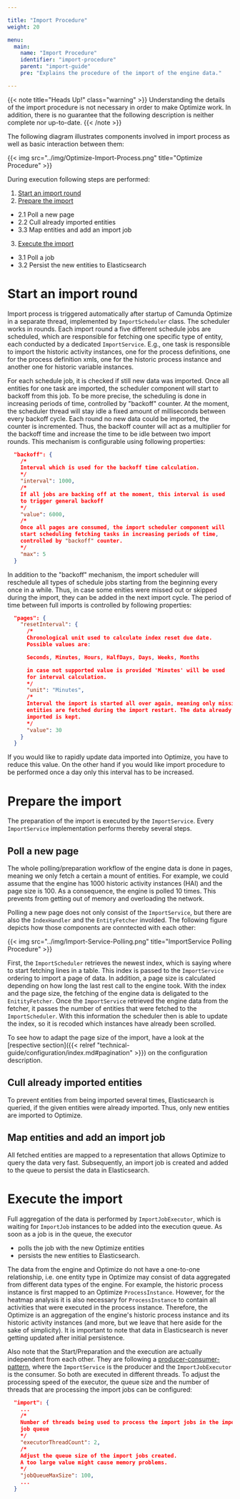 ```yaml
---

title: "Import Procedure"
weight: 20

menu:
  main:
    name: "Import Procedure"
    identifier: "import-procedure"
    parent: "import-guide"
    pre: "Explains the procedure of the import of the engine data."

---
```


{{< note title="Heads Up!" class="warning" >}}
Understanding the details of the import procedure is not necessary in order to make Optimize work. In addition, there is no guarantee that the following description is neither complete nor up-to-date.
{{< /note >}}

The following diagram illustrates components involved in import process as well as basic interaction between them:

{{< img src="../img/Optimize-Import-Process.png" title="Optimize Procedure" >}}

During execution following steps are performed:

1. [Start an import round](#start-an-import-round)
2. [Prepare the import](#prepare-the-import)
  - 2.1 Poll a new page
  - 2.2 Cull already imported entities
  - 3.3 Map entities and add an import job
3. [Execute the import](#execute-the-import)
  - 3.1 Poll a job
  - 3.2 Persist the new entities to Elasticsearch


# Start an import round

Import process is triggered automatically after startup of Camunda Optimize in a separate thread, implemented by `ImportScheduler` class. The scheduler works in rounds. Each import round a five different schedule jobs are scheduled, which are responsible for fetching one specific type of entity, each conducted by a dedicated `ImportService`. E.g., one task is responsible to import the historic activity instances, one for the process definitions, one for the process definition xmls, one for the historic process instance and another one for historic variable instances.

For each schedule job, it is checked if still new data was imported. Once all entities for one task are imported, the scheduler component will start to backoff from this job. To be more precise, the scheduling is done in increasing periods of time, controlled by "backoff" counter. At the moment, the scheduler thread will stay idle a fixed amount of milliseconds between every backoff cycle. Each round no new data could be imported, the counter is incremented. Thus, the backoff counter will act as a multiplier for the backoff time and increase the time to be idle between two import rounds. This mechanism is configurable using following properties:

```json
  "backoff": {
    /*
    Interval which is used for the backoff time calculation.
    */
    "interval": 1000,
    /*
    If all jobs are backing off at the moment, this interval is used
    to trigger general backoff
    */
    "value": 6000,
    /*
    Once all pages are consumed, the import scheduler component will
    start scheduling fetching tasks in increasing periods of time,
    controlled by "backoff" counter.
    */
    "max": 5
  }
```

In addition to the "backoff" mechanism, the import scheduler will reschedule all types of schedule jobs starting from the beginning every once in a while. Thus, in case some enities were missed out or skipped during the import, they can be added in the next import cycle. The period of time between full imports is controlled by following properties:

```json
  "pages": {
    "resetInterval": {
      /*
      Chronological unit used to calculate index reset due date.
      Possible values are:

      Seconds, Minutes, Hours, HalfDays, Days, Weeks, Months

      in case not supported value is provided 'Minutes' will be used
      for interval calculation.
      */
      "unit": "Minutes",
      /*
      Interval the import is started all over again, meaning only missing
      entities are fetched during the import restart. The data already
      imported is kept.
      */
      "value": 30
    }
  }
```

If you would like to rapidly update data imported into Optimize, you have to reduce this value. On the other hand if you would like import procedure to be performed
once a day only this interval has to be increased.

# Prepare the import

The preparation of the import is executed by the `ImportService`. Every `ImportService` implementation performs thereby several steps.

## Poll a new page

The whole polling/preparation workflow of the engine data is done in pages, meaning we only fetch a certain a mount of entities. For example, we could assume that the engine has 1000 historic activity instances (HAI) and the page size is 100. As a consequence, the engine is polled 10 times. This prevents from getting out of memory and overloading the network.

Polling a new page does not only consist of the `ImportService`, but there are also the `IndexHandler` and the `EntityFetcher` involded. The following figure depicts how those components are conntected with each other:

{{< img src="../img/Import-Service-Polling.png" title="ImportService Polling Procedure" >}}

First, the `ImportScheduler` retrieves the newest index, which is saying where to start fetching lines in a table. This index is passed to the `ImportService` ordering to import a page of data. In addition, a page size is calculated depending on how long the last rest call to the engine took. With the index and the page size, the fetching of the engine data is deligated to the `EnitityFetcher`. Once the `ImportService` retrieved the engine data from the fetcher, it passes the number of entities that were fetched to the `ImportScheduler`. With this information the scheduler then is able to update the index, so it is recoded which instances have already been scrolled.

To see how to adapt the page size of the import, have a look at the [respective section]({{< relref "technical-guide/configuration/index.md#pagination" >}}) on the configuration description.

## Cull already imported entities

To prevent entities from being imported several times, Elasticsearch is queried, if the given entities were already imported. Thus, only new entities are imported to Optimize.

## Map entities and add an import job

All fetched entities are mapped to a representation that allows Optimize to query the data very fast. Subsequently, an import job is created and added to the queue to persist the data in Elasticsearch.

# Execute the import

Full aggregation of the data is performed by `ImportJobExecutor`, which is waiting for `ImportJob` instances to be added into the execution queue. As soon as a job is in the queue, the executor

* polls the job with the new Optimize entities
* persists the new entities to Elasticsearch.

The data from the engine and Optimize do not have a one-to-one relationship, i.e. one entity type in Optimize may consist of data aggregated from different data types of the engine. For example, the historic process instance is first mapped to an Optimize `ProcessInstance`. However, for the heatmap analysis it is also necessary for `ProcessInstance` to contain all activities that were executed in the process instance. Therefore, the Optimize is an aggregation of the engine's historic process instance and its historic activity instances (and more, but we leave that here aside for the sake of simplicity). It is important to note that data in Elasticsearch is never getting updated after initial persistence.

Also note that the Start/Preparation and the execution are actually independent from each other. They are following a [producer-consumer-pattern](https://dzone.com/articles/producer-consumer-pattern), where the `ImportService` is the producer and the `ImportJobExecutor` is the consumer. So both are executed in different threads. To adjust the processing speed of the executor, the queue size and the number of threads that are processing the import jobs can be configured:

```json
  "import": {
    ...
    /*
    Number of threads being used to process the import jobs in the import
    job queue
    */
    "executorThreadCount": 2,
    /*
    Adjust the queue size of the import jobs created.
    A too large value might cause memory problems.
    */
    "jobQueueMaxSize": 100,
    ...
  }
```
